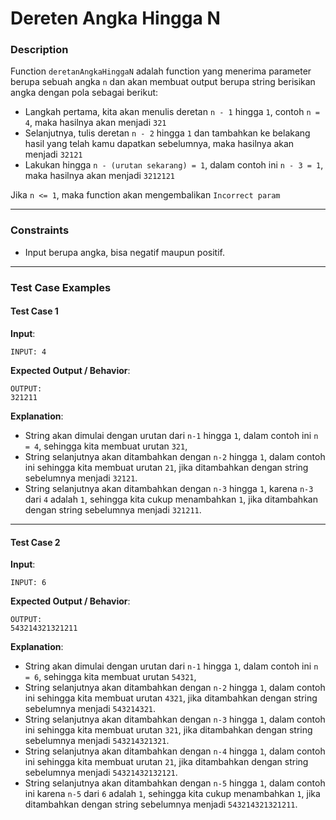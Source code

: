 # Dereten Angka Hingga N

### Description

Function `deretanAngkaHinggaN` adalah function yang menerima parameter berupa sebuah angka `n` dan akan membuat output berupa string berisikan angka dengan pola sebagai berikut:

- Langkah pertama, kita akan menulis deretan `n - 1` hingga `1`, contoh `n = 4`, maka hasilnya akan menjadi `321`
- Selanjutnya, tulis deretan `n - 2` hingga `1` dan tambahkan ke belakang hasil yang telah kamu dapatkan sebelumnya, maka hasilnya akan menjadi `32121`
- Lakukan hingga `n - (urutan sekarang) = 1`, dalam contoh ini `n - 3 = 1`, maka hasilnya akan menjadi `3212121`

Jika `n <= 1`, maka function akan mengembalikan `Incorrect param`

---

### Constraints

- Input berupa angka, bisa negatif maupun positif.

---

### Test Case Examples

#### Test Case 1

**Input**:

```text
INPUT: 4
```

**Expected Output / Behavior**:

```text
OUTPUT:
321211
```

**Explanation**:

- String akan dimulai dengan urutan dari `n-1` hingga `1`, dalam contoh ini `n = 4`, sehingga kita membuat urutan `321`,
- String selanjutnya akan ditambahkan dengan `n-2` hingga `1`, dalam contoh ini sehingga kita membuat urutan `21`, jika ditambahkan dengan string sebelumnya menjadi `32121`.
- String selanjutnya akan ditambahkan dengan `n-3` hingga `1`, karena `n-3` dari `4` adalah `1`, sehingga kita cukup menambahkan `1`, jika ditambahkan dengan string sebelumnya menjadi `321211`.

---

#### Test Case 2

**Input**:

```text
INPUT: 6
```

**Expected Output / Behavior**:

```text
OUTPUT:
543214321321211
```

**Explanation**:

- String akan dimulai dengan urutan dari `n-1` hingga `1`, dalam contoh ini `n = 6`, sehingga kita membuat urutan `54321`,
- String selanjutnya akan ditambahkan dengan `n-2` hingga `1`, dalam contoh ini sehingga kita membuat urutan `4321`, jika ditambahkan dengan string sebelumnya menjadi `543214321`.
- String selanjutnya akan ditambahkan dengan `n-3` hingga `1`, dalam contoh ini sehingga kita membuat urutan `321`, jika ditambahkan dengan string sebelumnya menjadi `543214321321`.
- String selanjutnya akan ditambahkan dengan `n-4` hingga `1`, dalam contoh ini sehingga kita membuat urutan `21`, jika ditambahkan dengan string sebelumnya menjadi `54321432132121`.
- String selanjutnya akan ditambahkan dengan `n-5` hingga `1`, dalam contoh ini karena `n-5` dari `6` adalah `1`, sehingga kita cukup menambahkan `1`, jika ditambahkan dengan string sebelumnya menjadi `543214321321211`.
